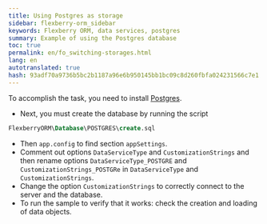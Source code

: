 ```yaml
--- 
title: Using Postgres as storage 
sidebar: flexberry-orm_sidebar 
keywords: Flexberry ORM, data services, postgres 
summary: Example of using the Postgres database 
toc: true 
permalink: en/fo_switching-storages.html 
lang: en 
autotranslated: true 
hash: 93adf70a9736b5bc2b1187a96e6b950145bb1bc09c8d260fbfa024231566c7e1 
--- 
```


To accomplish the task, you need to install [Postgres](http://www.postgresql.org/). 

* Next, you must create the database by running the script 

```sql
FlexberryORM\Database\POSTGRES\create.sql
``` 

* Then `app.config` to find section `appSettings`. 
* Comment out options `DataServiceType` and `CustomizationStrings` and then rename options `DataServiceType_POSTGRE` and `CustomizationStrings_POSTGRe` in `DataServiceType` and `CustomizationStrings`. 
* Change the option `CustomizationStrings` to correctly connect to the server and the database. 
* To run the sample to verify that it works: check the creation and loading of data objects. 



